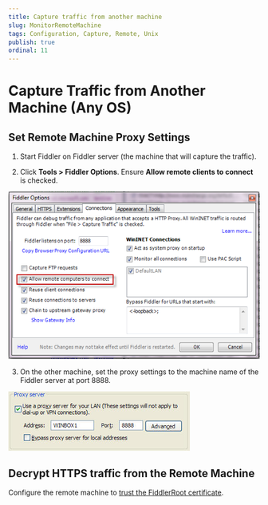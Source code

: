 ```yaml
---
title: Capture traffic from another machine
slug: MonitorRemoteMachine
tags: Configuration, Capture, Remote, Unix
publish: true
ordinal: 11
---
```


Capture Traffic from Another Machine (Any OS)
=============================================

Set Remote Machine Proxy Settings
---------------------------------

1. Start Fiddler on Fiddler server (the machine that will capture the traffic).

2. Click **Tools > Fiddler Options**. Ensure **Allow remote clients to connect** is checked. 

 ![Allow remote clients to connect][1]

3. On the other machine, set the proxy settings to the machine name of the Fiddler server at port 8888.

 ![Set proxy address][2]

Decrypt HTTPS traffic from the Remote Machine
---------------------------------------------

Configure the remote machine to [trust the FiddlerRoot certificate][3].

 
[1]: ../../images/MonitorRemoteMachine/AllowRemoteComputersToConnect.png
[2]: ../../images/MonitorRemoteMachine/SetProxyAddress.jpg
[3]: ./TrustFiddlerRootCert
